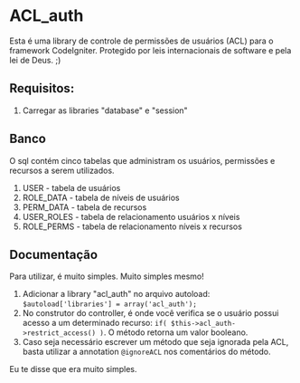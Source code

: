 # ACL_auth

Esta é uma library de controle de permissões de usuários (ACL) para o framework CodeIgniter. Protegido por leis internacionais de software e pela lei de Deus. ;)

## Requisitos:

1. Carregar as libraries "database" e "session"

## Banco

O sql contém cinco tabelas que administram os usuários, permissões e recursos a serem utilizados.

1. USER - tabela de usuários
2. ROLE_DATA - tabela de níveis de usuários
3. PERM_DATA - tabela de recursos
4. USER_ROLES - tabela de relacionamento usuários x níveis
5. ROLE_PERMS - tabela de relacionamento níveis x recursos

## Documentação

Para utilizar, é muito simples. Muito simples mesmo!

1. Adicionar a library "acl_auth" no arquivo autoload: `$autoload['libraries'] = array('acl_auth');`
2. No construtor do controller, é onde você verifica se o usuário possui acesso a um determinado recurso: `if( $this->acl_auth->restrict_access() )`. O método retorna um valor booleano.
3. Caso seja necessário escrever um método que seja ignorada pela ACL, basta utilizar a annotation `@ignoreACL` nos comentários do método.

Eu te disse que era muito simples.